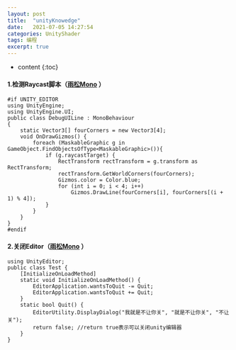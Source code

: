 ```yaml
---
layout: post
title:  "unityKnowedge"
date:   2021-07-05 14:27:54
categories: UnityShader
tags: 编程
excerpt: true
---
```



* content
{:toc}
#### 1.检测Raycast脚本（[雨松Mono](https://www.xuanyusong.com/archives/4291) ）

```
#if UNITY_EDITOR
using UnityEngine;
using UnityEngine.UI;
public class DebugUILine : MonoBehaviour
{
    static Vector3[] fourCorners = new Vector3[4];
    void OnDrawGizmos() {
        foreach (MaskableGraphic g in GameObject.FindObjectsOfType<MaskableGraphic>()){
            if (g.raycastTarget) {
                RectTransform rectTransform = g.transform as RectTransform;
                rectTransform.GetWorldCorners(fourCorners);
                Gizmos.color = Color.blue;
                for (int i = 0; i < 4; i++)
                    Gizmos.DrawLine(fourCorners[i], fourCorners[(i + 1) % 4]);
            }
        }
    }
}
#endif
```

#### 2.关闭Editor（[雨松Mono](https://www.xuanyusong.com/archives/4578) ）

    using UnityEditor;
    public class Test {
        [InitializeOnLoadMethod]
        static void InitializeOnLoadMethod() {
            EditorApplication.wantsToQuit -= Quit;
            EditorApplication.wantsToQuit += Quit;
        }
        static bool Quit() {
            EditorUtility.DisplayDialog("我就是不让你关", "就是不让你关", "不让关");
            return false; //return true表示可以关闭unity编辑器
        }
    }
